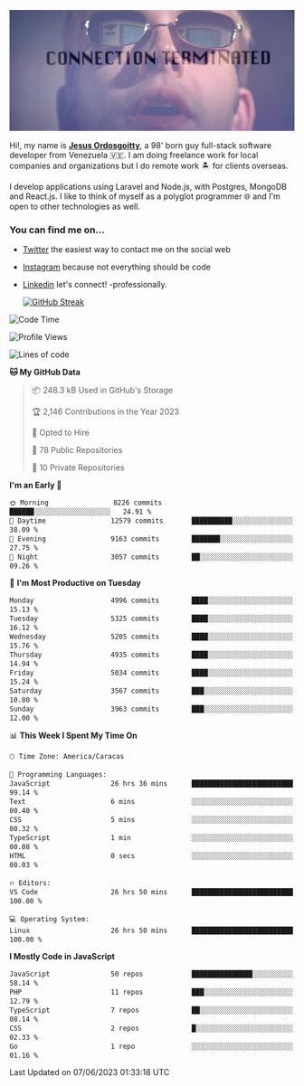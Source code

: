 ![hackers movie reference](./disconnected.jpg)

Hi!, my name is [**Jesus Ordosgoitty**](https://jodaz.xyz), a 98' born guy full-stack software developer from Venezuela 🇻🇪. I am doing freelance work for local companies and organizations but I do remote work 🏝️ for clients overseas. 

I develop applications using Laravel and Node.js, with Postgres, MongoDB and React.js. I like to think of myself as a polyglot programmer 🌐 and I'm open to other technologies as well.

### You can find me on...

- [Twitter](https://twitter.com/jodaz_) the easiest way to contact me on the social web
- [Instagram](https://instagram.com/jodaz_) because not everything should be code
- [Linkedin](https://linkedin.com/in/jodaz) let's connect! -professionally.


    [![GitHub Streak](https://streak-stats.demolab.com?user=jodaz&theme=tokyonight)](https://git.io/streak-stats)

<!--START_SECTION:waka-->
![Code Time](http://img.shields.io/badge/Code%20Time-3%2C967%20hrs%2017%20mins-blue)

![Profile Views](http://img.shields.io/badge/Profile%20Views-0-blue)

![Lines of code](https://img.shields.io/badge/From%20Hello%20World%20I%27ve%20Written-97.7%20million%20lines%20of%20code-blue)

**🐱 My GitHub Data** 

> 📦 248.3 kB Used in GitHub's Storage 
 > 
> 🏆 2,146 Contributions in the Year 2023
 > 
> 💼 Opted to Hire
 > 
> 📜 78 Public Repositories 
 > 
> 🔑 10 Private Repositories 
 > 
**I'm an Early 🐤** 

```text
🌞 Morning                8226 commits        ██████░░░░░░░░░░░░░░░░░░░   24.91 % 
🌆 Daytime                12579 commits       ██████████░░░░░░░░░░░░░░░   38.09 % 
🌃 Evening                9163 commits        ███████░░░░░░░░░░░░░░░░░░   27.75 % 
🌙 Night                  3057 commits        ██░░░░░░░░░░░░░░░░░░░░░░░   09.26 % 
```
📅 **I'm Most Productive on Tuesday** 

```text
Monday                   4996 commits        ████░░░░░░░░░░░░░░░░░░░░░   15.13 % 
Tuesday                  5325 commits        ████░░░░░░░░░░░░░░░░░░░░░   16.12 % 
Wednesday                5205 commits        ████░░░░░░░░░░░░░░░░░░░░░   15.76 % 
Thursday                 4935 commits        ████░░░░░░░░░░░░░░░░░░░░░   14.94 % 
Friday                   5034 commits        ████░░░░░░░░░░░░░░░░░░░░░   15.24 % 
Saturday                 3567 commits        ███░░░░░░░░░░░░░░░░░░░░░░   10.80 % 
Sunday                   3963 commits        ███░░░░░░░░░░░░░░░░░░░░░░   12.00 % 
```


📊 **This Week I Spent My Time On** 

```text
🕑︎ Time Zone: America/Caracas

💬 Programming Languages: 
JavaScript               26 hrs 36 mins      █████████████████████████   99.14 % 
Text                     6 mins              ░░░░░░░░░░░░░░░░░░░░░░░░░   00.40 % 
CSS                      5 mins              ░░░░░░░░░░░░░░░░░░░░░░░░░   00.32 % 
TypeScript               1 min               ░░░░░░░░░░░░░░░░░░░░░░░░░   00.08 % 
HTML                     0 secs              ░░░░░░░░░░░░░░░░░░░░░░░░░   00.03 % 

🔥 Editors: 
VS Code                  26 hrs 50 mins      █████████████████████████   100.00 % 

💻 Operating System: 
Linux                    26 hrs 50 mins      █████████████████████████   100.00 % 
```

**I Mostly Code in JavaScript** 

```text
JavaScript               50 repos            ███████████████░░░░░░░░░░   58.14 % 
PHP                      11 repos            ███░░░░░░░░░░░░░░░░░░░░░░   12.79 % 
TypeScript               7 repos             ██░░░░░░░░░░░░░░░░░░░░░░░   08.14 % 
CSS                      2 repos             █░░░░░░░░░░░░░░░░░░░░░░░░   02.33 % 
Go                       1 repo              ░░░░░░░░░░░░░░░░░░░░░░░░░   01.16 % 
```




 Last Updated on 07/06/2023 01:33:18 UTC
<!--END_SECTION:waka-->
